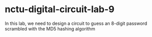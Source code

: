 # nctu-digital-circuit-lab-9
In this lab, we need to design a circuit to guess an 8-digit password scrambled with the MD5 hashing algorithm
